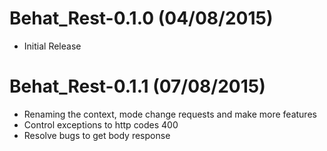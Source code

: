 Behat_Rest-0.1.0 (04/08/2015)
==============================
- Initial Release

Behat_Rest-0.1.1 (07/08/2015)
==============================
- Renaming the context, mode change requests and make more features
- Control exceptions to http codes 400
- Resolve bugs to get body response